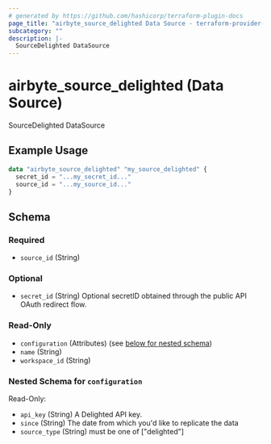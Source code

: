 ```yaml
---
# generated by https://github.com/hashicorp/terraform-plugin-docs
page_title: "airbyte_source_delighted Data Source - terraform-provider-airbyte"
subcategory: ""
description: |-
  SourceDelighted DataSource
---
```


# airbyte_source_delighted (Data Source)

SourceDelighted DataSource

## Example Usage

```terraform
data "airbyte_source_delighted" "my_source_delighted" {
  secret_id = "...my_secret_id..."
  source_id = "...my_source_id..."
}
```

<!-- schema generated by tfplugindocs -->
## Schema

### Required

- `source_id` (String)

### Optional

- `secret_id` (String) Optional secretID obtained through the public API OAuth redirect flow.

### Read-Only

- `configuration` (Attributes) (see [below for nested schema](#nestedatt--configuration))
- `name` (String)
- `workspace_id` (String)

<a id="nestedatt--configuration"></a>
### Nested Schema for `configuration`

Read-Only:

- `api_key` (String) A Delighted API key.
- `since` (String) The date from which you'd like to replicate the data
- `source_type` (String) must be one of ["delighted"]


